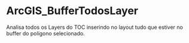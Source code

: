 # ArcGIS_BufferTodosLayer
Analisa todos os Layers do TOC inserindo no layout tudo que estiver no buffer do polígono selecionado.
